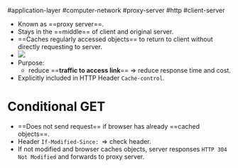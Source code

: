 #application-layer #computer-network #proxy-server #http #client-server 

- Known as ==proxy server==.
- Stays in the ==middle== of client and original server.
- ==Caches regularly accessed objects== to return to client without directly requesting to server.
- ![](Pasted%20image%2020240512112728.png)
- Purpose:
	- reduce ==**traffic to access link**== => reduce response time and cost. 
- Explicitly included in HTTP Header `Cache-control`.

# Conditional GET
- ==Does not send request== if browser has already ==cached objects==.
- Header `If-Modified-Since: `=> check header.
- If not modified and browser caches objects, server responses `HTTP 304 Not Modified` and forwards to proxy server.